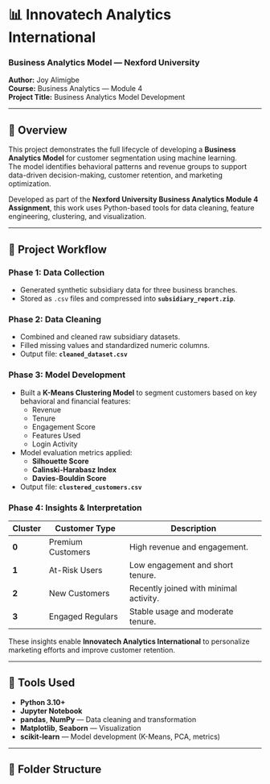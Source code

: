 # 📊 Innovatech Analytics International  
### Business Analytics Model — Nexford University  

**Author:** Joy Alimigbe  
**Course:** Business Analytics — Module 4  
**Project Title:** Business Analytics Model Development  

---

## 🔹 Overview  
This project demonstrates the full lifecycle of developing a **Business Analytics Model** for customer segmentation using machine learning.  
The model identifies behavioral patterns and revenue groups to support data-driven decision-making, customer retention, and marketing optimization.  

Developed as part of the **Nexford University Business Analytics Module 4 Assignment**, this work uses Python-based tools for data cleaning, feature engineering, clustering, and visualization.

---

## 🔹 Project Workflow  

### **Phase 1: Data Collection**  
- Generated synthetic subsidiary data for three business branches.  
- Stored as `.csv` files and compressed into **`subsidiary_report.zip`**.  

### **Phase 2: Data Cleaning**  
- Combined and cleaned raw subsidiary datasets.  
- Filled missing values and standardized numeric columns.  
- Output file: **`cleaned_dataset.csv`**  

### **Phase 3: Model Development**  
- Built a **K-Means Clustering Model** to segment customers based on key behavioral and financial features:  
  - Revenue  
  - Tenure  
  - Engagement Score  
  - Features Used  
  - Login Activity  
- Model evaluation metrics applied:  
  - **Silhouette Score**  
  - **Calinski-Harabasz Index**  
  - **Davies-Bouldin Score**  
- Output file: **`clustered_customers.csv`**  

### **Phase 4: Insights & Interpretation**  
| Cluster | Customer Type | Description |
|----------|----------------|-------------|
| **0** | Premium Customers | High revenue and engagement. |
| **1** | At-Risk Users | Low engagement and short tenure. |
| **2** | New Customers | Recently joined with minimal activity. |
| **3** | Engaged Regulars | Stable usage and moderate tenure. |

These insights enable **Innovatech Analytics International** to personalize marketing efforts and improve customer retention.

---

## 🔹 Tools Used  
- **Python 3.10+**  
- **Jupyter Notebook**  
- **pandas**, **NumPy** — Data cleaning and transformation  
- **Matplotlib**, **Seaborn** — Visualization  
- **scikit-learn** — Model development (K-Means, PCA, metrics)  

---

## 🔹 Folder Structure  

